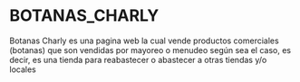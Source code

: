 # BOTANAS_CHARLY
 Botanas Charly es una pagina web la cual vende productos comerciales (botanas) que son vendidas por mayoreo o menudeo según sea el caso, es decir, es una tienda para reabastecer o abastecer a otras tiendas y/o locales
